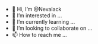 - 👋 Hi, I’m @Nevalack
- 👀 I’m interested in ...
- 🌱 I’m currently learning ...
- 💞️ I’m looking to collaborate on ...
- 📫 How to reach me ...

<!---
Nevalack/Nevalack is a ✨ special ✨ repository because its `README.md` (this file) appears on your GitHub profile.
You can click the Preview link to take a look at your changes.
--->
